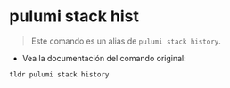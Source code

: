 # pulumi stack hist

> Este comando es un alias de `pulumi stack history`.

- Vea la documentación del comando original:

`tldr pulumi stack history`

